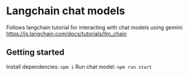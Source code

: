 # Langchain chat models

Follows langchain tutorial for interacting with chat models using gemini: https://js.langchain.com/docs/tutorials/llm_chain

## Getting started

Install dependencies: `npm i`
Run chat model: `npm run start`